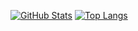 [![GitHub Stats](https://github-readme-stats.vercel.app/api?username=atparkweb)](https://github.com/atparkweb/github-readme-stats)
[![Top Langs](https://github-readme-stats.vercel.app/api/top-langs/?username=atparkweb)](https://github.com/atparkweb/github-readme-stats)
